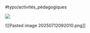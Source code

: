
#typo/activités_pédagogiques


**![](https://lh7-rt.googleusercontent.com/docsz/AD_4nXcL_zRKSluoFRAd_v3Zgnd_Zb6eM_Y_V0oSVdbqlR2Zw638oSBrT9A2kPTSCcMeq8FT59aUFwO7A51U3LASHF1JYNBg0bCSXGtmpEON326dwfRwZ5aAY9staK_rQlTquOVQkao_?key=9vBgfyrsAWw8trrDk3gykVuU)**


![[Pasted image 20250712092010.png]]